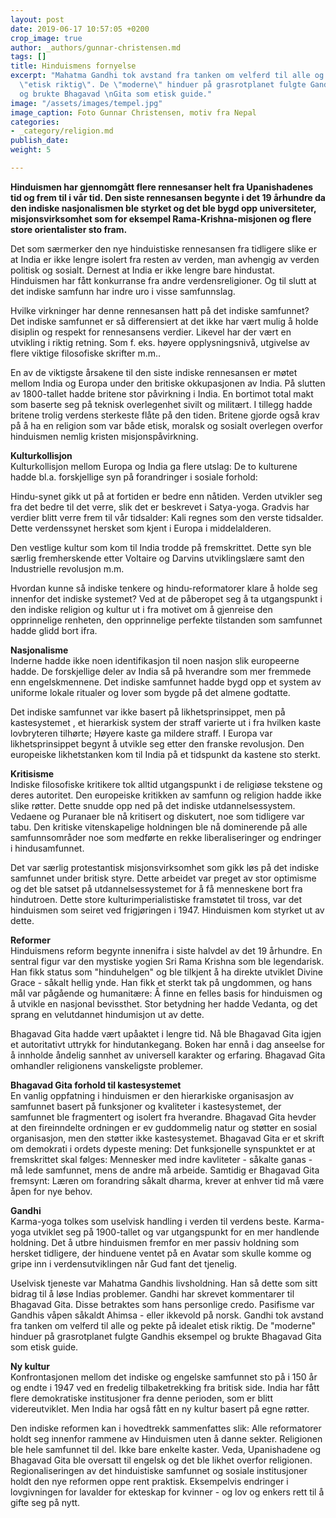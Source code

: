 ```yaml
---
layout: post
date: 2019-06-17 10:57:05 +0200
crop_image: true
author: _authors/gunnar-christensen.md
tags: []
title: Hinduismens fornyelse
excerpt: "Mahatma Gandhi tok avstand fra tanken om velferd til alle og pekte på idealet
  \"etisk riktig\". De \"moderne\" hinduer på grasrotplanet fulgte Gandhis eksempel
  og brukte Bhagavad \nGita som etisk guide."
image: "/assets/images/tempel.jpg"
image_caption: Foto Gunnar Christensen, motiv fra Nepal
categories:
- _category/religion.md
publish_date: 
weight: 5

---
```

**Hinduismen har gjennomgått flere rennesanser helt fra Upanishadenes tid og frem til i vår tid. Den siste rennesansen begynte i det 19 århundre da den indiske nasjonalismen ble styrket og det ble bygd opp universiteter, misjonsvirksomhet som for eksempel Rama-Krishna-misjonen og flere store orientalister sto fram.**

Det som særmerker den nye hinduistiske rennesansen fra tidligere slike er at India er ikke lengre isolert fra resten av verden, man avhengig av verden politisk og sosialt. Dernest at India er ikke lengre bare hindustat. Hinduismen har fått konkurranse fra andre verdensreligioner. Og til slutt at det indiske samfunn har indre uro i visse samfunnslag.

Hvilke virkninger har denne rennesansen hatt på det indiske samfunnet? Det indiske samfunnet er så differensiert at det ikke har vært mulig å holde disiplin og respekt for rennesansens verdier. Likevel har der vært en utvikling i riktig retning. Som f. eks. høyere opplysningsnivå, utgivelse av flere viktige filosofiske skrifter m.m..

En av de viktigste årsakene til den siste indiske rennesansen er møtet mellom India og Europa under den britiske okkupasjonen av India. På slutten av 1800-tallet hadde britene stor påvirkning i India. En bortimot total makt som baserte seg på teknisk overlegenhet sivilt og militært. I tillegg hadde britene trolig verdens sterkeste flåte på den tiden. Britene gjorde også krav på å ha en religion som var både etisk, moralsk og sosialt overlegen overfor hinduismen nemlig kristen misjonspåvirkning.

**Kulturkollisjon**  
Kulturkollisjon mellom Europa og India ga flere utslag: De to kulturene hadde bl.a. forskjellige syn på forandringer i sosiale forhold:

Hindu-synet gikk ut på at fortiden er bedre enn nåtiden. Verden utvikler seg fra det bedre til det verre, slik det er beskrevet i Satya-yoga. Gradvis har verdier blitt verre frem til vår tidsalder: Kali regnes som den verste tidsalder. Dette verdenssynet hersket som kjent i Europa i middelalderen.

Den vestlige kultur som kom til India trodde på fremskrittet. Dette syn ble særlig fremherskende etter Voltaire og Darvins utviklingslære samt den Industrielle revolusjon m.m.

Hvordan kunne så indiske tenkere og hindu-reformatorer klare å holde seg innenfor det indiske systemet? Ved at de påberopet seg å ta utgangspunkt i den indiske religion og kultur ut i fra motivet om å gjenreise den opprinnelige renheten, den opprinnelige perfekte tilstanden som samfunnet hadde glidd bort ifra.

**Nasjonalisme**  
Inderne hadde ikke noen identifikasjon til noen nasjon slik europeerne hadde. De forskjellige deler av India så på hverandre som mer fremmede enn engelskmennene. Det indiske samfunnet hadde bygd opp et system av uniforme lokale ritualer og lover som bygde på det almene godtatte.

Det indiske samfunnet var ikke basert på likhetsprinsippet, men på kastesystemet , et hierarkisk system der straff varierte ut i fra hvilken kaste lovbryteren tilhørte; Høyere kaste ga mildere straff. I Europa var likhetsprinsippet begynt å utvikle seg etter den franske revolusjon. Den europeiske likhetstanken kom til India på et tidspunkt da kastene sto sterkt.

**Kritisisme**  
Indiske filosofiske kritikere tok alltid utgangspunkt i de religiøse tekstene og deres autoritet. Den europeiske kritikken av samfunn og religion hadde ikke slike røtter. Dette snudde opp ned på det indiske utdannelsessystem. Vedaene og Puranaer ble nå kritisert og diskutert, noe som tidligere var tabu. Den kritiske vitenskapelige holdningen ble nå dominerende på alle samfunnsområder noe som medførte en rekke liberaliseringer og endringer i hindusamfunnet.

Det var særlig protestantisk misjonsvirksomhet som gikk løs på det indiske samfunnet under britisk styre. Dette arbeidet var preget av stor optimisme og det ble satset på utdannelsessystemet for å få menneskene bort fra hindutroen. Dette store kulturimperialistiske framstøtet til tross, var det hinduismen som seiret ved frigjøringen i 1947. Hinduismen kom styrket ut av dette.

**Reformer**  
Hinduismens reform begynte innenifra i siste halvdel av det 19 århundre. En sentral figur var den mystiske yogien Sri Rama Krishna som ble legendarisk. Han fikk status som "hinduhelgen" og ble tilkjent å ha direkte utviklet Divine Grace - såkalt hellig ynde. Han fikk et sterkt tak på ungdommen, og hans mål var pågående og humanitære: Å finne en felles basis for hinduismen og å utvikle en nasjonal bevissthet. Stor betydning her hadde Vedanta, og det sprang en velutdannet hindumisjon ut av dette.

Bhagavad Gita hadde vært upåaktet i lengre tid. Nå ble Bhagavad Gita igjen et autoritativt uttrykk for hindutankegang. Boken har ennå i dag anseelse for å innholde åndelig sannhet av universell karakter og erfaring. Bhagavad Gita omhandler religionens vanskeligste problemer.

**Bhagavad Gita forhold til kastesystemet**  
En vanlig oppfatning i hinduismen er den hierarkiske organisasjon av samfunnet basert på funksjoner og kvaliteter i kastesystemet, der samfunnet ble fragmentert og isolert fra hverandre. Bhagavad Gita hevder at den fireinndelte ordningen er ev guddommelig natur og støtter en sosial organisasjon, men den støtter ikke kastesystemet. Bhagavad Gita er et skrift om demokrati i ordets dypeste mening: Det funksjonelle synspunktet er at fremskrittet skal følges: Mennesker med indre kavliteter - såkalte ganas - må lede samfunnet, mens de andre må arbeide. Samtidig er Bhagavad Gita fremsynt: Læren om forandring såkalt dharma, krever at enhver tid må være åpen for nye behov.

**Gandhi**  
Karma-yoga tolkes som uselvisk handling i verden til verdens beste. Karma-yoga utviklet seg på 1900-tallet og var utgangspunkt for en mer handlende holdning. Det å utbre hinduismen fremfor en mer passiv holdning som hersket tidligere, der hinduene ventet på en Avatar som skulle komme og gripe inn i verdensutviklingen når Gud fant det tjenelig.

Uselvisk tjeneste var Mahatma Gandhis livsholdning. Han så dette som sitt bidrag til å løse Indias problemer. Gandhi har skrevet kommentarer til Bhagavad Gita. Disse betraktes som hans personlige credo. Pasifisme var Gandhis våpen såkaldt Ahimsa - eller ikkevold på norsk. Gandhi tok avstand fra tanken om velferd til alle og pekte på idealet etisk riktig. De "moderne" hinduer på grasrotplanet fulgte Gandhis eksempel og brukte Bhagavad Gita som etisk guide.

**Ny kultur**  
Konfrontasjonen mellom det indiske og engelske samfunnet sto på i 150 år og endte i 1947 ved en fredelig tilbaketrekking fra britisk side. India har fått flere demokratiske institusjoner fra denne perioden, som er blitt videreutviklet. Men India har også fått en ny kultur basert på egne røtter.

Den indiske reformen kan i hovedtrekk sammenfattes slik: Alle reformatorer holdt seg innenfor rammene av Hinduismen uten å danne sekter. Religionen ble hele samfunnet til del. Ikke bare enkelte kaster. Veda, Upanishadene og Bhagavad Gita ble oversatt til engelsk og det ble likhet overfor religionen. Regionaliseringen av det hinduistiske samfunnet og sosiale institusjoner holdt den nye reformen oppe rent praktisk. Eksempelvis endringer i lovgivningen for lavalder for ekteskap for kvinner - og lov og enkers rett til å gifte seg på nytt.